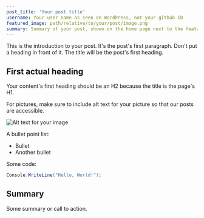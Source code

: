 ```yaml
---
post_title: 'Your post title'
username: Your user name as seen on WordPress, not your github ID
featured_image: path/relative/to/your/post/image.png
summary: Summary of your post, shown on the home page next to the featured image
---
```


This is the introduction to your post. It's the post's first paragraph. Don't
put a heading in front of it. The title will be the post's first heading.

## First actual heading

Your content's first heading should be an H2 because the title is the page's
H1.

For pictures, make sure to include alt text for your picture so that our posts
are accessible.

![Alt text for your image](path/relative/to/your/post/image.png)

A bullet point list:

* Bullet
* Another bullet

Some code:

```csharp
Console.WriteLine("Hello, World!");
```

## Summary

Some summary or call to action.

